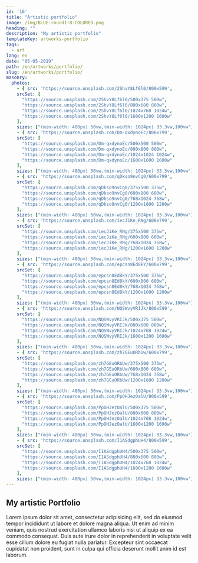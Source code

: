 ```yaml
---
id: '16'
title: "Artistic portfolio"
image: /img/BLUE-round1-8-COLORED.png
heading: ""
description: "My artistic portfolio"
templateKey: artworks-portfolio
tags:
  - art
lang: en
date: "05-05-2019"
path: /en/artworks/portfolio/
slug: /en/artworks/portfolio/
masonry:
  photos:
    - { src: 'https://source.unsplash.com/2ShvY8Lf6l0/800x599',
    srcSet: [
      "https://source.unsplash.com/2ShvY8Lf6l0/500x375 500w",
      "https://source.unsplash.com/2ShvY8Lf6l0/800x600 800w",
      "https://source.unsplash.com/2ShvY8Lf6l0/1024x768 1024w",
      "https://source.unsplash.com/2ShvY8Lf6l0/1600x1200 1600w"
    ],
    sizes: ["(min-width: 480px) 50vw,(min-width: 1024px) 33.3vw,100vw"], width: 4, height: 3, link: '/en/artworks/introduction/', alt: 'forest', title: 'The forest' }
    - { src: 'https://source.unsplash.com/Dm-qxdynoEc/800x799',
    srcSet: [
      "https://source.unsplash.com/Dm-qxdynoEc/500x500 500w",
      "https://source.unsplash.com/Dm-qxdynoEc/800x800 800w",
      "https://source.unsplash.com/Dm-qxdynoEc/1024x1024 1024w",
      "https://source.unsplash.com/Dm-qxdynoEc/1600x1600 1600w"
    ],
    sizes: ["(min-width: 480px) 50vw,(min-width: 1024px) 33.3vw,100vw"], width: 1, height: 1, link: '/en/artworks/painting/', alt: 'mushroom', title: 'The mushroom' }
    - { src: 'https://source.unsplash.com/qDkso9nvCg0/600x799',
    srcSet: [
      "https://source.unsplash.com/qDkso9nvCg0/375x500 375w",
      "https://source.unsplash.com/qDkso9nvCg0/600x800 600w",
      "https://source.unsplash.com/qDkso9nvCg0/768x1024 768w",
      "https://source.unsplash.com/qDkso9nvCg0/1200x1600 1200w"
    ],
    sizes: ["(min-width: 480px) 50vw,(min-width: 1024px) 33.3vw,100vw"], width: 3, height: 4, link: '/en/artworks/sculpture/', alt: 'lake', title: 'The lake' }
    - { src: 'https://source.unsplash.com/iecJiKe_RNg/600x799',
    srcSet: [
      "https://source.unsplash.com/iecJiKe_RNg/375x500 375w",
      "https://source.unsplash.com/iecJiKe_RNg/600x800 600w",
      "https://source.unsplash.com/iecJiKe_RNg/768x1024 768w",
      "https://source.unsplash.com/iecJiKe_RNg/1200x1600 1200w"
    ],
    sizes: ["(min-width: 480px) 50vw,(min-width: 1024px) 33.3vw,100vw"], width: 3, height: 4, link: '/en/artworks/performance/', alt: 'river', title: 'The river' }
    - { src: 'https://source.unsplash.com/epcsn8Ed8kY/600x799',
    srcSet: [
      "https://source.unsplash.com/epcsn8Ed8kY/375x500 375w",
      "https://source.unsplash.com/epcsn8Ed8kY/600x800 600w",
      "https://source.unsplash.com/epcsn8Ed8kY/768x1024 768w",
      "https://source.unsplash.com/epcsn8Ed8kY/1200x1600 1200w"
    ],
    sizes: ["(min-width: 480px) 50vw,(min-width: 1024px) 33.3vw,100vw"], width: 3, height: 4, link: '/en/artworks/interactivity/', alt: 'leaves', title: 'The leaves' }
    - { src: 'https://source.unsplash.com/NQSWvyVRIJk/800x599',
    srcSet: [
      "https://source.unsplash.com/NQSWvyVRIJk/500x375 500w",
      "https://source.unsplash.com/NQSWvyVRIJk/800x600 800w",
      "https://source.unsplash.com/NQSWvyVRIJk/1024x768 1024w",
      "https://source.unsplash.com/NQSWvyVRIJk/1600x1200 1600w"
    ],
    sizes: ["(min-width: 480px) 50vw,(min-width: 1024px) 33.3vw,100vw"], width: 4, height: 3, link: '/en/artworks/', alt: 'trees', title: 'The trees' }
    - { src: 'https://source.unsplash.com/zh7GEuORbUw/600x799',
    srcSet: [
      "https://source.unsplash.com/zh7GEuORbUw/375x500 375w",
      "https://source.unsplash.com/zh7GEuORbUw/600x800 600w",
      "https://source.unsplash.com/zh7GEuORbUw/768x1024 768w",
      "https://source.unsplash.com/zh7GEuORbUw/1200x1600 1200w"
    ],
    sizes: ["(min-width: 480px) 50vw,(min-width: 1024px) 33.3vw,100vw"], width: 3, height: 4, link: '/en/artworks/', alt: 'firs', title: 'The firs' }
    - { src: 'https://source.unsplash.com/PpOHJezOalU/800x599',
    srcSet: [
      "https://source.unsplash.com/PpOHJezOalU/500x375 500w",
      "https://source.unsplash.com/PpOHJezOalU/800x600 800w",
      "https://source.unsplash.com/PpOHJezOalU/1024x768 1024w",
      "https://source.unsplash.com/PpOHJezOalU/1600x1200 1600w"
    ],
    sizes: ["(min-width: 480px) 50vw,(min-width: 1024px) 33.3vw,100vw"], width: 4, height: 3, link: '/en/artworks/', alt: 'acorn', title: 'The acorn' }
    - { src: 'https://source.unsplash.com/I1ASdgphUH4/800x599',
    srcSet: [
      "https://source.unsplash.com/I1ASdgphUH4/500x375 500w",
      "https://source.unsplash.com/I1ASdgphUH4/800x600 800w",
      "https://source.unsplash.com/I1ASdgphUH4/1024x768 1024w",
      "https://source.unsplash.com/I1ASdgphUH4/1600x1200 1600w"
    ],
    sizes: ["(min-width: 480px) 50vw,(min-width: 1024px) 33.3vw,100vw"], width: 4, height: 3, link: '/en/artworks/', alt: 'road', title: 'The road' }
---
```

## My artistic Portfolio

Lorem ipsum dolor sit amet, consectetur adipisicing elit, sed do eiusmod tempor incididunt ut labore et dolore magna aliqua. Ut enim ad minim veniam, quis nostrud exercitation ullamco laboris nisi ut aliquip ex ea commodo consequat. Duis aute irure dolor in reprehenderit in voluptate velit esse cillum dolore eu fugiat nulla pariatur. Excepteur sint occaecat cupidatat non proident, sunt in culpa qui officia deserunt mollit anim id est laborum.
